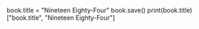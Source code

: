 book.title = "Nineteen Eighty-Four"
book.save()
print(book.title)
["book.title", "Nineteen Eighty-Four"]